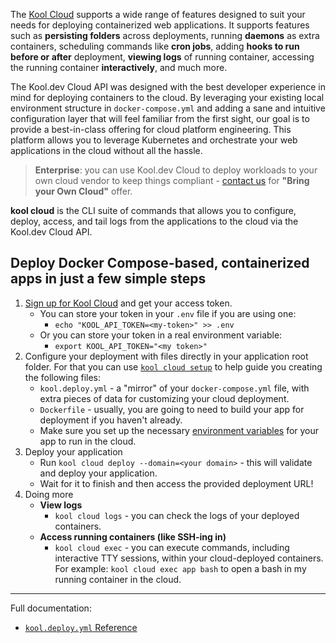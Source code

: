 The [Kool Cloud](https://kool.dev/cloud) supports a wide range of features designed to suit your needs for deploying containerized web applications. It supports features such as **persisting folders** across deployments, running **daemons** as extra containers, scheduling commands like **cron jobs**, adding **hooks to run before or after** deployment, **viewing logs** of running container, accessing the running container **interactively**, and much more.

The Kool.dev Cloud API was designed with the best developer experience in mind for deploying containers to the cloud. By leveraging your existing local environment structure in `docker-compose.yml` and adding a sane and intuitive configuration layer that will feel familiar from the first sight, our goal is to provide a best-in-class offering for cloud platform engineering. This platform allows you to leverage Kubernetes and orchestrate your web applications in the cloud without all the hassle.

> **Enterprise**: you can use Kool.dev Cloud to deploy workloads to your own cloud vendor to keep things compliant - [contact us](mailto:contact@kool.dev) for **"Bring your Own Cloud"** offer.

**kool cloud** is the CLI suite of commands that allows you to configure, deploy, access, and tail logs from the applications to the cloud via the Kool.dev Cloud API.

## Deploy Docker Compose-based, containerized apps in just a few simple steps

1. [Sign up for Kool Cloud](https://kool.dev/register) and get your access token.
	- You can store your token in your `.env` file if you are using one:
		- `echo "KOOL_API_TOKEN=<my-token>" >> .env`
	- Or you can store your token in a real environment variable:
		- `export KOOL_API_TOKEN="<my token>"`
1. Configure your deployment with files directly in your application root folder. For that you can use [`kool cloud setup`](TODO:cloud-setup) to help guide you creating the following files:
	- `kool.deploy.yml` - a "mirror" of your `docker-compose.yml` file, with extra pieces of data for customizing your cloud deployment.
	- `Dockerfile` - usually, you are going to need to build your app for deployment if you haven't already.
	- Make sure you set up the necessary [environment variables](TODO:envs) for your app to run in the cloud.
1. Deploy your application
	- Run `kool cloud deploy --domain=<your domain>` - this will validate and deploy your application.
	- Wait for it to finish and then access the provided deployment URL!
1. Doing more
	- **View logs**
		- `kool cloud logs` - you can check the logs of your deployed containers.
	- **Access running containers (like SSH-ing in)**
		- `kool cloud exec` - you can execute commands, including interactive TTY sessions, within your cloud-deployed containers. For example: `kool cloud exec app bash` to open a bash in my running container in the cloud.

---

Full documentation:

- [`kool.deploy.yml` Reference](/docs/02-Kool-Cloud/2-kool.deploy.yml-Reference.md)
